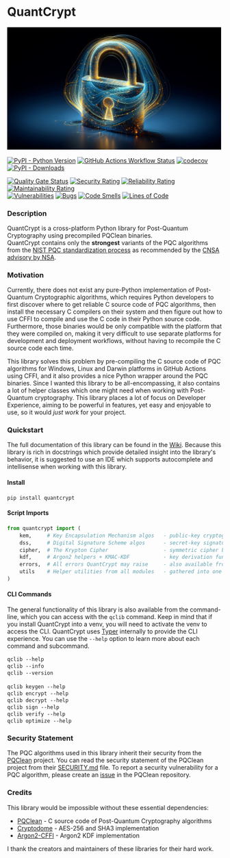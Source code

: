 # QuantCrypt

<img src="https://raw.githubusercontent.com/aabmets/quantcrypt/main/docs/images/quantcrypt-logo.jpg" alt="Logo" width="500">


[![PyPI - Python Version](https://img.shields.io/pypi/pyversions/quantcrypt)](https://pypi.org/project/quantcrypt/)
[![GitHub Actions Workflow Status](https://img.shields.io/github/actions/workflow/status/aabmets/quantcrypt/pypi_publish_pipeline.yaml)](https://github.com/aabmets/quantcrypt/actions/workflows/pypi_publish_pipeline.yaml)
[![codecov](https://codecov.io/gh/aabmets/quantcrypt/graph/badge.svg?token=jymcRynp2P)](https://codecov.io/gh/aabmets/quantcrypt)
[![PyPI - Downloads](https://img.shields.io/pypi/dm/quantcrypt)](https://pypistats.org/packages/quantcrypt)


[![Quality Gate Status](https://sonarcloud.io/api/project_badges/measure?project=aabmets_quantcrypt&metric=alert_status)](https://sonarcloud.io/summary/new_code?id=aabmets_quantcrypt)
[![Security Rating](https://sonarcloud.io/api/project_badges/measure?project=aabmets_quantcrypt&metric=security_rating)](https://sonarcloud.io/summary/new_code?id=aabmets_quantcrypt)
[![Reliability Rating](https://sonarcloud.io/api/project_badges/measure?project=aabmets_quantcrypt&metric=reliability_rating)](https://sonarcloud.io/summary/new_code?id=aabmets_quantcrypt)
[![Maintainability Rating](https://sonarcloud.io/api/project_badges/measure?project=aabmets_quantcrypt&metric=sqale_rating)](https://sonarcloud.io/summary/new_code?id=aabmets_quantcrypt)<br/>
[![Vulnerabilities](https://sonarcloud.io/api/project_badges/measure?project=aabmets_quantcrypt&metric=vulnerabilities)](https://sonarcloud.io/summary/new_code?id=aabmets_quantcrypt)
[![Bugs](https://sonarcloud.io/api/project_badges/measure?project=aabmets_quantcrypt&metric=bugs)](https://sonarcloud.io/summary/new_code?id=aabmets_quantcrypt)
[![Code Smells](https://sonarcloud.io/api/project_badges/measure?project=aabmets_quantcrypt&metric=code_smells)](https://sonarcloud.io/summary/new_code?id=aabmets_quantcrypt)
[![Lines of Code](https://sonarcloud.io/api/project_badges/measure?project=aabmets_quantcrypt&metric=ncloc)](https://sonarcloud.io/summary/new_code?id=aabmets_quantcrypt)


### Description

QuantCrypt is a cross-platform Python library for Post-Quantum Cryptography using precompiled PQClean binaries.  
QuantCrypt contains only the **strongest** variants of the PQC algorithms from the [NIST PQC standardization process](https://csrc.nist.gov/projects/post-quantum-cryptography) as recommended by the [CNSA advisory by NSA](https://en.wikipedia.org/wiki/Commercial_National_Security_Algorithm_Suite).


### Motivation

Currently, there does not exist any pure-Python implementation of Post-Quantum Cryptographic algorithms, 
which requires Python developers to first discover where to get reliable C source code of PQC algorithms, 
then install the necessary C compilers on their system and then figure out how to use CFFI to compile and 
use the C code in their Python source code. Furthermore, those binaries would be only compatible with the 
platform that they were compiled on, making it very difficult to use separate platforms for development 
and deployment workflows, without having to recompile the C source code each time.

This library solves this problem by pre-compiling the C source code of PQC algorithms for Windows, Linux and 
Darwin platforms in GitHub Actions using CFFI, and it also provides a nice Python wrapper around the PQC binaries. 
Since I wanted this library to be all-encompassing, it also contains a lot of helper classes which one might need 
when working with Post-Quantum cryptography. This library places a lot of focus on Developer Experience, aiming 
to be powerful in features, yet easy and enjoyable to use, so it would _just work_ for your project.


### Quickstart

The full documentation of this library can be found in the [Wiki](https://github.com/aabmets/quantcrypt/wiki).
Because this library is rich in docstrings which provide detailed insight into the library's behavior, 
it is suggested to use an IDE which supports autocomplete and intellisense when working with this library.


#### Install

```shell
pip install quantcrypt
```

#### Script Imports

```python
from quantcrypt import (
    kem,     # Key Encapsulation Mechanism algos   - public-key cryptography
    dss,     # Digital Signature Scheme algos      - secret-key signatures
    cipher,  # The Krypton Cipher                  - symmetric cipher based on AES-256
    kdf,     # Argon2 helpers + KMAC-KDF           - key derivation functions
    errors,  # All errors QuantCrypt may raise     - also available from other modules
    utils    # Helper utilities from all modules   - gathered into one module
)
```

#### CLI Commands

The general functionality of this library is also available from the command-line, which you can access 
with the `qclib` command. Keep in mind that if you install QuantCrypt into a venv, you will need to activate 
the venv to access the CLI. QuantCrypt uses [Typer](https://typer.tiangolo.com/) internally to provide the CLI experience. 
You can use the `--help` option to learn more about each command and subcommand.

```shell
qclib --help
qclib --info
qclib --version

qclib keygen --help
qclib encrypt --help
qclib decrypt --help
qclib sign --help
qclib verify --help
qclib optimize --help
```

### Security Statement

The PQC algorithms used in this library inherit their security from the [PQClean](https://github.com/PQClean/PQClean) project. 
You can read the security statement of the PQClean project from their [SECURITY.md](https://github.com/PQClean/PQClean/blob/master/SECURITY.md) file. 
To report a security vulnerability for a PQC algorithm, please create an [issue](https://github.com/PQClean/PQClean/issues) in the PQClean repository.


### Credits

This library would be impossible without these essential dependencies:

* [PQClean](https://github.com/PQClean/PQClean) - C source code of Post-Quantum Cryptography algorithms
* [Cryptodome](https://pypi.org/project/pycryptodome/) - AES-256 and SHA3 implementation
* [Argon2-CFFI](https://pypi.org/project/argon2-cffi/) - Argon2 KDF implementation

I thank the creators and maintainers of these libraries for their hard work.
